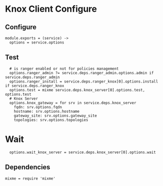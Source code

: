 
# Knox Client Configure


## Configure

    module.exports = (service) ->
      options = service.options

## Test

      # is ranger enabled or not for policies management
      options.ranger_admin ?= service.deps.ranger_admin.options.admin if service.deps.ranger_admin
      options.ranger_install = service.deps.ranger_knox[0].options.install if service.deps.ranger_knox
      options.test = mixme service.deps.knox_server[0].options.test, options.test
      # Knox Server
      options.knox_gateway = for srv in service.deps.knox_server
        fqdn: srv.options.fqdn
        hostname: srv.options.hostname
        gateway_site: srv.options.gateway_site
        topologies: srv.options.topologies
          
# Wait

      options.wait_knox_server = service.deps.knox_server[0].options.wait

## Dependencies

    mixme = require 'mixme'
